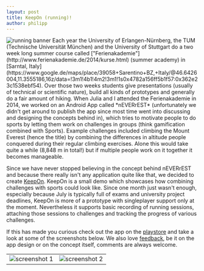 ```yaml
---
layout: post
title: KeepOn (running)!
author: philipp
---
```

<img alt="running banner" src="{{ site.baseurl }}/public/imgs/keepon/running.png"/>
Each year the University of Erlangen-Nürnberg, the TUM (Technische Universität
München) and the University of Stuttgart do a two week long summer course
called ["Ferienakademie"](http://www.ferienakademie.de/2014/kurse.html) (summer
academy) in [Sarntal,
Italy](https://www.google.de/maps/place/39058+Sarentino+BZ,+Italy/@46.6426004,11.3555186,16z/data=!3m1!4b1!4m2!3m1!1s0x4782a156ff5b1f57:0x362e23c1538ebf54).
Over those two weeks students give presentations (usually of technical or
scientific nature), build all kinds of prototypes and generally do a fair
amount of hiking.  When Julia and I attended the Ferienakademie in 2014, we
worked on an Android App called *nEVERrEST* (unfortunately we didn't get around
to publish the app since most time went into discussing and designing the
concepts behind in), which tries to motivate people to do sports by letting
them work on challenges in groups (think gamification combined with Sports).
Example challenges included climbing the Mount Everest (hence the title) by
combining the differences in altitude people conquered during their regular
climbing exercises. Alone this would take quite a while (8,848 m in total!) but
if multiple people work on it together it becomes manageable.

Since we have never stopped believing in the concept behind nEVERrEST and
because there really isn't any application quite like that, we decided to
create
[KeepOn](https://play.google.com/store/apps/details?id=org.faudroids.keepon).
KeepOn is a small demo which showcases how combining challenges with sports
could look like. Since one month just wasn't enough, especially because July is
typically full of exams and university project deadlines, KeepOn is more of a
prototype with singleplayer support only at the moment.  Nevertheless it
supports basic recording of running sessions, attaching those sessions to
challenges and tracking the progress of various challenges.

If this has made you curious check out the app on the
[playstore](https://play.google.com/store/apps/details?id=org.faudroids.keepon)
and take a look at some of the screenshots below. We also love
[feedback](mailto:ideas@faudroids.org), be it on the app design or on the
concept itself, comments are always welcome.

<table border="0" cellpadding="0" cellspacing="0"><tr>
<td><img alt="screenshot 1" src="{{ site.baseurl }}/public/imgs/keepon/screenshot1.png"/></td>
<td><img alt="screenshot 2" src="{{ site.baseurl }}/public/imgs/keepon/screenshot2.png"/></td>
</tr></table>
